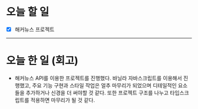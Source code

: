 # 오늘 할 일

- [x] 해커뉴스 프로젝트

---

# 오늘 한 일 (회고)

- 해커뉴스 API를 이용한 프로젝트를 진행했다. 바닐라 자바스크립트를 이용해서 진행했고, 주요 기능 구현과 스타일 작업은 얼추 마무리가 되었으며 디테일적인 요소들을 추가하거나 신경을 더 써야할 것 같다. 또한 프로젝트 구조를 나누고 타입스크립트를 적용하면 마무리가 될 것 같다.
